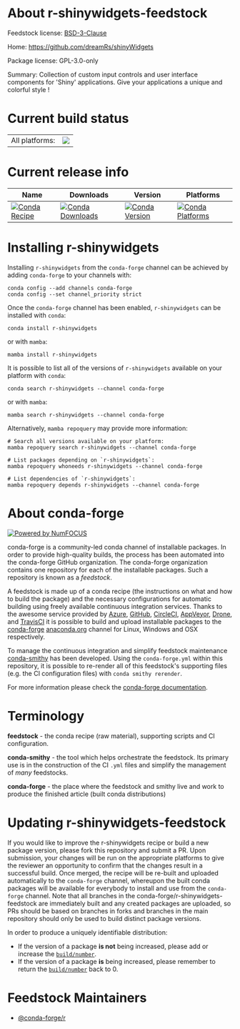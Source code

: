 About r-shinywidgets-feedstock
==============================

Feedstock license: [BSD-3-Clause](https://github.com/conda-forge/r-shinywidgets-feedstock/blob/main/LICENSE.txt)

Home: https://github.com/dreamRs/shinyWidgets

Package license: GPL-3.0-only

Summary: Collection of custom input controls and user interface components for 'Shiny' applications.  Give your applications a unique and colorful style !

Current build status
====================


<table><tr><td>All platforms:</td>
    <td>
      <a href="https://dev.azure.com/conda-forge/feedstock-builds/_build/latest?definitionId=1613&branchName=main">
        <img src="https://dev.azure.com/conda-forge/feedstock-builds/_apis/build/status/r-shinywidgets-feedstock?branchName=main">
      </a>
    </td>
  </tr>
</table>

Current release info
====================

| Name | Downloads | Version | Platforms |
| --- | --- | --- | --- |
| [![Conda Recipe](https://img.shields.io/badge/recipe-r--shinywidgets-green.svg)](https://anaconda.org/conda-forge/r-shinywidgets) | [![Conda Downloads](https://img.shields.io/conda/dn/conda-forge/r-shinywidgets.svg)](https://anaconda.org/conda-forge/r-shinywidgets) | [![Conda Version](https://img.shields.io/conda/vn/conda-forge/r-shinywidgets.svg)](https://anaconda.org/conda-forge/r-shinywidgets) | [![Conda Platforms](https://img.shields.io/conda/pn/conda-forge/r-shinywidgets.svg)](https://anaconda.org/conda-forge/r-shinywidgets) |

Installing r-shinywidgets
=========================

Installing `r-shinywidgets` from the `conda-forge` channel can be achieved by adding `conda-forge` to your channels with:

```
conda config --add channels conda-forge
conda config --set channel_priority strict
```

Once the `conda-forge` channel has been enabled, `r-shinywidgets` can be installed with `conda`:

```
conda install r-shinywidgets
```

or with `mamba`:

```
mamba install r-shinywidgets
```

It is possible to list all of the versions of `r-shinywidgets` available on your platform with `conda`:

```
conda search r-shinywidgets --channel conda-forge
```

or with `mamba`:

```
mamba search r-shinywidgets --channel conda-forge
```

Alternatively, `mamba repoquery` may provide more information:

```
# Search all versions available on your platform:
mamba repoquery search r-shinywidgets --channel conda-forge

# List packages depending on `r-shinywidgets`:
mamba repoquery whoneeds r-shinywidgets --channel conda-forge

# List dependencies of `r-shinywidgets`:
mamba repoquery depends r-shinywidgets --channel conda-forge
```


About conda-forge
=================

[![Powered by
NumFOCUS](https://img.shields.io/badge/powered%20by-NumFOCUS-orange.svg?style=flat&colorA=E1523D&colorB=007D8A)](https://numfocus.org)

conda-forge is a community-led conda channel of installable packages.
In order to provide high-quality builds, the process has been automated into the
conda-forge GitHub organization. The conda-forge organization contains one repository
for each of the installable packages. Such a repository is known as a *feedstock*.

A feedstock is made up of a conda recipe (the instructions on what and how to build
the package) and the necessary configurations for automatic building using freely
available continuous integration services. Thanks to the awesome service provided by
[Azure](https://azure.microsoft.com/en-us/services/devops/), [GitHub](https://github.com/),
[CircleCI](https://circleci.com/), [AppVeyor](https://www.appveyor.com/),
[Drone](https://cloud.drone.io/welcome), and [TravisCI](https://travis-ci.com/)
it is possible to build and upload installable packages to the
[conda-forge](https://anaconda.org/conda-forge) [anaconda.org](https://anaconda.org/)
channel for Linux, Windows and OSX respectively.

To manage the continuous integration and simplify feedstock maintenance
[conda-smithy](https://github.com/conda-forge/conda-smithy) has been developed.
Using the ``conda-forge.yml`` within this repository, it is possible to re-render all of
this feedstock's supporting files (e.g. the CI configuration files) with ``conda smithy rerender``.

For more information please check the [conda-forge documentation](https://conda-forge.org/docs/).

Terminology
===========

**feedstock** - the conda recipe (raw material), supporting scripts and CI configuration.

**conda-smithy** - the tool which helps orchestrate the feedstock.
                   Its primary use is in the construction of the CI ``.yml`` files
                   and simplify the management of *many* feedstocks.

**conda-forge** - the place where the feedstock and smithy live and work to
                  produce the finished article (built conda distributions)


Updating r-shinywidgets-feedstock
=================================

If you would like to improve the r-shinywidgets recipe or build a new
package version, please fork this repository and submit a PR. Upon submission,
your changes will be run on the appropriate platforms to give the reviewer an
opportunity to confirm that the changes result in a successful build. Once
merged, the recipe will be re-built and uploaded automatically to the
`conda-forge` channel, whereupon the built conda packages will be available for
everybody to install and use from the `conda-forge` channel.
Note that all branches in the conda-forge/r-shinywidgets-feedstock are
immediately built and any created packages are uploaded, so PRs should be based
on branches in forks and branches in the main repository should only be used to
build distinct package versions.

In order to produce a uniquely identifiable distribution:
 * If the version of a package **is not** being increased, please add or increase
   the [``build/number``](https://docs.conda.io/projects/conda-build/en/latest/resources/define-metadata.html#build-number-and-string).
 * If the version of a package **is** being increased, please remember to return
   the [``build/number``](https://docs.conda.io/projects/conda-build/en/latest/resources/define-metadata.html#build-number-and-string)
   back to 0.

Feedstock Maintainers
=====================

* [@conda-forge/r](https://github.com/conda-forge/r/)

